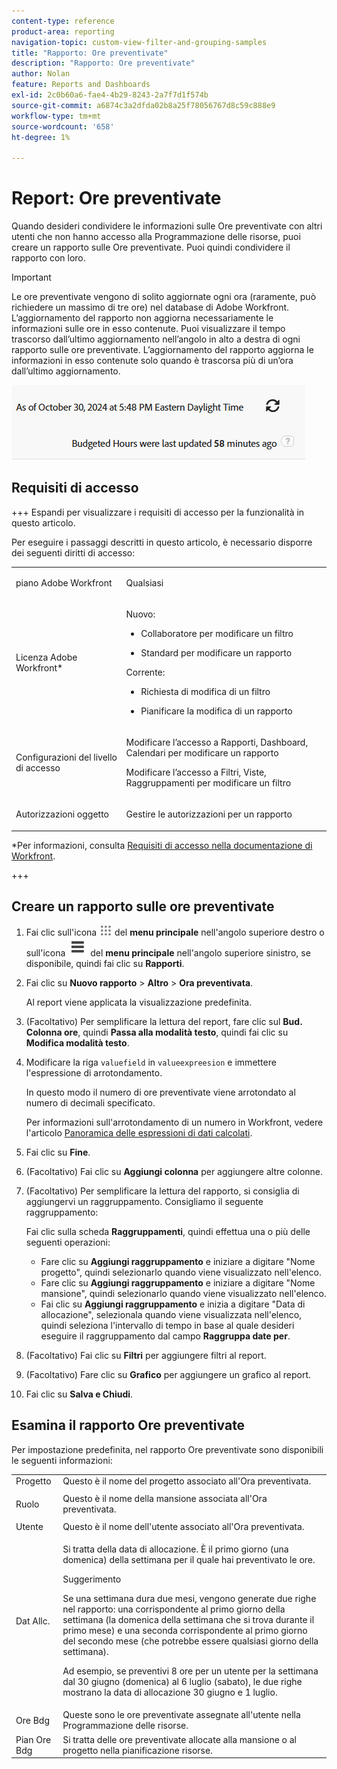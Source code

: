 ```yaml
---
content-type: reference
product-area: reporting
navigation-topic: custom-view-filter-and-grouping-samples
title: "Rapporto: Ore preventivate"
description: "Rapporto: Ore preventivate"
author: Nolan
feature: Reports and Dashboards
exl-id: 2c0b60a6-fae4-4b29-8243-2a7f7d1f574b
source-git-commit: a6874c3a2dfda02b8a25f78056767d8c59c888e9
workflow-type: tm+mt
source-wordcount: '658'
ht-degree: 1%

---
```


# Report: Ore preventivate

<!--Audited: 10/2024-->

<!--
<p data-mc-conditions="QuicksilverOrClassic.Draft mode">(NOTE: From&nbsp;Alina: This is my article, but since it's about building a report, it is in the Reporting section. Please don't remove it -it's linked to Resource Management and it is super important.) </p>
-->

Quando desideri condividere le informazioni sulle Ore preventivate con altri utenti che non hanno accesso alla Programmazione delle risorse, puoi creare un rapporto sulle Ore preventivate. Puoi quindi condividere il rapporto con loro.

>[!IMPORTANT]
>
>Le ore preventivate vengono di solito aggiornate ogni ora (raramente, può richiedere un massimo di tre ore) nel database di Adobe Workfront. L’aggiornamento del rapporto non aggiorna necessariamente le informazioni sulle ore in esso contenute. Puoi visualizzare il tempo trascorso dall’ultimo aggiornamento nell’angolo in alto a destra di ogni rapporto sulle ore preventivate. L’aggiornamento del rapporto aggiorna le informazioni in esso contenute solo quando è trascorsa più di un’ora dall’ultimo aggiornamento.
>
>![](assets/budgeted-hour-report-time-sync-warning-350x74.png)

## Requisiti di accesso

+++ Espandi per visualizzare i requisiti di accesso per la funzionalità in questo articolo.

Per eseguire i passaggi descritti in questo articolo, è necessario disporre dei seguenti diritti di accesso:

<table style="table-layout:auto"> 
 <col> 
 <col> 
 <tbody> 
  <tr> 
   <td role="rowheader">piano Adobe Workfront</td> 
   <td> <p>Qualsiasi</p> </td> 
  </tr> 
  <tr> 
   <td role="rowheader">Licenza Adobe Workfront*</td> 
   <td> 
    <p>Nuovo:</p>
   <ul><li><p>Collaboratore per modificare un filtro </p></li>
   <li><p>Standard per modificare un rapporto</p></li> </ul>

<p>Corrente:</p>
   <ul><li><p>Richiesta di modifica di un filtro </p></li>
   <li><p>Pianificare la modifica di un rapporto</p></li> </ul></td> 
  </tr> 
  <tr> 
   <td role="rowheader">Configurazioni del livello di accesso</td> 
   <td> <p>Modificare l’accesso a Rapporti, Dashboard, Calendari per modificare un rapporto</p> <p>Modificare l’accesso a Filtri, Viste, Raggruppamenti per modificare un filtro</p> </td> 
  </tr> 
  <tr> 
   <td role="rowheader">Autorizzazioni oggetto</td> 
   <td> <p>Gestire le autorizzazioni per un rapporto</p>  </td> 
  </tr> 
 </tbody> 
</table>

*Per informazioni, consulta [Requisiti di accesso nella documentazione di Workfront](/help/quicksilver/administration-and-setup/add-users/access-levels-and-object-permissions/access-level-requirements-in-documentation.md).

+++

## Creare un rapporto sulle ore preventivate

1. Fai clic sull&#39;icona ![](assets/main-menu-icon.png) del **menu principale** nell&#39;angolo superiore destro o sull&#39;icona ![](assets/lines-main-menu.png) del **menu principale** nell&#39;angolo superiore sinistro, se disponibile, quindi fai clic su **Rapporti**.

1. Fai clic su **Nuovo rapporto** > **Altro** > **Ora preventivata**.

   Al report viene applicata la visualizzazione predefinita.

1. (Facoltativo) Per semplificare la lettura del report, fare clic sul **Bud. Colonna ore**, quindi **Passa alla modalità testo**, quindi fai clic su **Modifica modalità testo**.
1. Modificare la riga `valuefield` in `valueexpreesion` e immettere l&#39;espressione di arrotondamento.

   In questo modo il numero di ore preventivate viene arrotondato al numero di decimali specificato.

   Per informazioni sull&#39;arrotondamento di un numero in Workfront, vedere l&#39;articolo [Panoramica delle espressioni di dati calcolati](../../../reports-and-dashboards/reports/calc-cstm-data-reports/calculated-data-expressions.md).

1. Fai clic su **Fine**.
1. (Facoltativo) Fai clic su **Aggiungi colonna** per aggiungere altre colonne.
1. (Facoltativo) Per semplificare la lettura del rapporto, si consiglia di aggiungervi un raggruppamento. Consigliamo il seguente raggruppamento:

   Fai clic sulla scheda **Raggruppamenti**, quindi effettua una o più delle seguenti operazioni:

   * Fare clic su **Aggiungi raggruppamento** e iniziare a digitare &quot;Nome progetto&quot;, quindi selezionarlo quando viene visualizzato nell&#39;elenco.
   * Fare clic su **Aggiungi raggruppamento** e iniziare a digitare &quot;Nome mansione&quot;, quindi selezionarlo quando viene visualizzato nell&#39;elenco.
   * Fai clic su **Aggiungi raggruppamento** e inizia a digitare &quot;Data di allocazione&quot;, selezionala quando viene visualizzata nell&#39;elenco, quindi seleziona l&#39;intervallo di tempo in base al quale desideri eseguire il raggruppamento dal campo **Raggruppa date per**.

1. (Facoltativo) Fai clic su **Filtri** per aggiungere filtri al report.
1. (Facoltativo) Fare clic su **Grafico** per aggiungere un grafico al report.
1. Fai clic su **Salva e Chiudi**.

## Esamina il rapporto Ore preventivate

Per impostazione predefinita, nel rapporto Ore preventivate sono disponibili le seguenti informazioni:

<table style="table-layout:auto"> 
 <col> 
 <col> 
 <tbody> 
  <tr> 
   <td role="rowheader">Progetto </td> 
   <td>Questo è il nome del progetto associato all'Ora preventivata.</td> 
  </tr> 
  <tr> 
   <td role="rowheader"> <p>Ruolo</p> </td> 
   <td>Questo è il nome della mansione associata all'Ora preventivata. </td> 
  </tr> 
  <tr> 
   <td role="rowheader">Utente</td> 
   <td>Questo è il nome dell'utente associato all'Ora preventivata.</td> 
  </tr> 
  <tr> 
   <td role="rowheader">Dat Allc.</td> 
   <td> <p>Si tratta della data di allocazione. È il primo giorno (una domenica) della settimana per il quale hai preventivato le ore.</p> <p>Suggerimento  <p>Se una settimana dura due mesi, vengono generate due righe nel rapporto: una corrispondente al primo giorno della settimana (la domenica della settimana che si trova durante il primo mese) e una seconda corrispondente al primo giorno del secondo mese (che potrebbe essere qualsiasi giorno della settimana).</p> <p>Ad esempio, se preventivi 8 ore per un utente per la settimana dal 30 giugno (domenica) al 6 luglio (sabato), le due righe mostrano la data di allocazione 30 giugno e 1 luglio.</p> </p> </td> 
  </tr> 
  <tr> 
   <td role="rowheader">Ore Bdg</td> 
   <td>Queste sono le ore preventivate assegnate all'utente nella Programmazione delle risorse.</td> 
  </tr> 
  <tr> 
   <td role="rowheader">Pian Ore Bdg</td> 
   <td>Si tratta delle ore preventivate allocate alla mansione o al progetto nella pianificazione risorse.</td> 
  </tr> 
 </tbody> 
</table>
